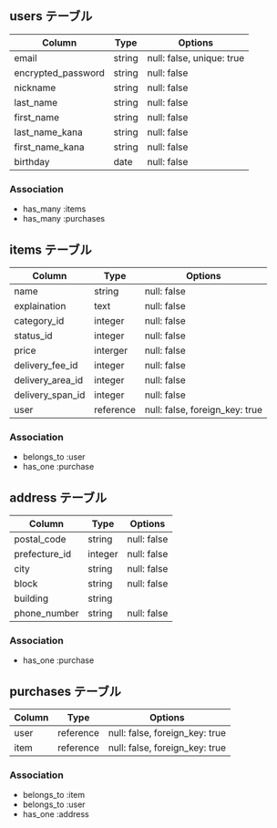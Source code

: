 ## users テーブル

| Column            | Type   | Options                  |
| --------          | ------ | -----------              |
| email             | string | null: false, unique: true|
| encrypted_password| string | null: false              |
| nickname          | string | null: false              |
| last_name         | string | null: false              |
| first_name        | string | null: false              |
| last_name_kana    | string | null: false              |
| first_name_kana   | string | null: false              |
| birthday          | date   | null: false              |          

### Association

- has_many :items
- has_many :purchases

## items テーブル

| Column          | Type    | Options     |
| --------        | ------  | ----------- |
| name            | string  | null: false |
| explaination    | text    | null: false |
| category_id     | integer | null: false |
| status_id       | integer | null: false |
| price           | interger| null: false |
| delivery_fee_id | integer | null: false |
| delivery_area_id| integer | null: false |
| delivery_span_id| integer | null: false |
| user            |reference| null: false, foreign_key: true  |


### Association

- belongs_to :user
- has_one :purchase

## address テーブル

| Column         | Type    | Options     |
| --------       | ------  | ----------- |
| postal_code    | string  | null: false |
| prefecture_id  | integer | null: false |
| city           | string  | null: false |
| block          | string  | null: false |
| building       | string  |             |
| phone_number   | string  | null: false |

### Association

- has_one :purchase

## purchases テーブル

| Column  | Type     | Options     |
| --------| ------   | ----------- |
| user    | reference| null: false, foreign_key: true |
| item    | reference| null: false, foreign_key: true |

### Association

- belongs_to :item
- belongs_to :user
- has_one    :address